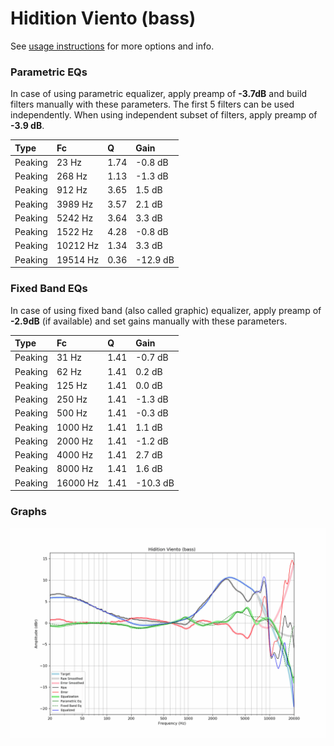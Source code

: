 # Hidition Viento (bass)
See [usage instructions](https://github.com/jaakkopasanen/AutoEq#usage) for more options and info.

### Parametric EQs
In case of using parametric equalizer, apply preamp of **-3.7dB** and build filters manually
with these parameters. The first 5 filters can be used independently.
When using independent subset of filters, apply preamp of **-3.9 dB**.

| Type    | Fc       |    Q | Gain     |
|:--------|:---------|:-----|:---------|
| Peaking | 23 Hz    | 1.74 | -0.8 dB  |
| Peaking | 268 Hz   | 1.13 | -1.3 dB  |
| Peaking | 912 Hz   | 3.65 | 1.5 dB   |
| Peaking | 3989 Hz  | 3.57 | 2.1 dB   |
| Peaking | 5242 Hz  | 3.64 | 3.3 dB   |
| Peaking | 1522 Hz  | 4.28 | -0.8 dB  |
| Peaking | 10212 Hz | 1.34 | 3.3 dB   |
| Peaking | 19514 Hz | 0.36 | -12.9 dB |

### Fixed Band EQs
In case of using fixed band (also called graphic) equalizer, apply preamp of **-2.9dB**
(if available) and set gains manually with these parameters.

| Type    | Fc       |    Q | Gain     |
|:--------|:---------|:-----|:---------|
| Peaking | 31 Hz    | 1.41 | -0.7 dB  |
| Peaking | 62 Hz    | 1.41 | 0.2 dB   |
| Peaking | 125 Hz   | 1.41 | 0.0 dB   |
| Peaking | 250 Hz   | 1.41 | -1.3 dB  |
| Peaking | 500 Hz   | 1.41 | -0.3 dB  |
| Peaking | 1000 Hz  | 1.41 | 1.1 dB   |
| Peaking | 2000 Hz  | 1.41 | -1.2 dB  |
| Peaking | 4000 Hz  | 1.41 | 2.7 dB   |
| Peaking | 8000 Hz  | 1.41 | 1.6 dB   |
| Peaking | 16000 Hz | 1.41 | -10.3 dB |

### Graphs
![](./Hidition%20Viento%20(bass).png)